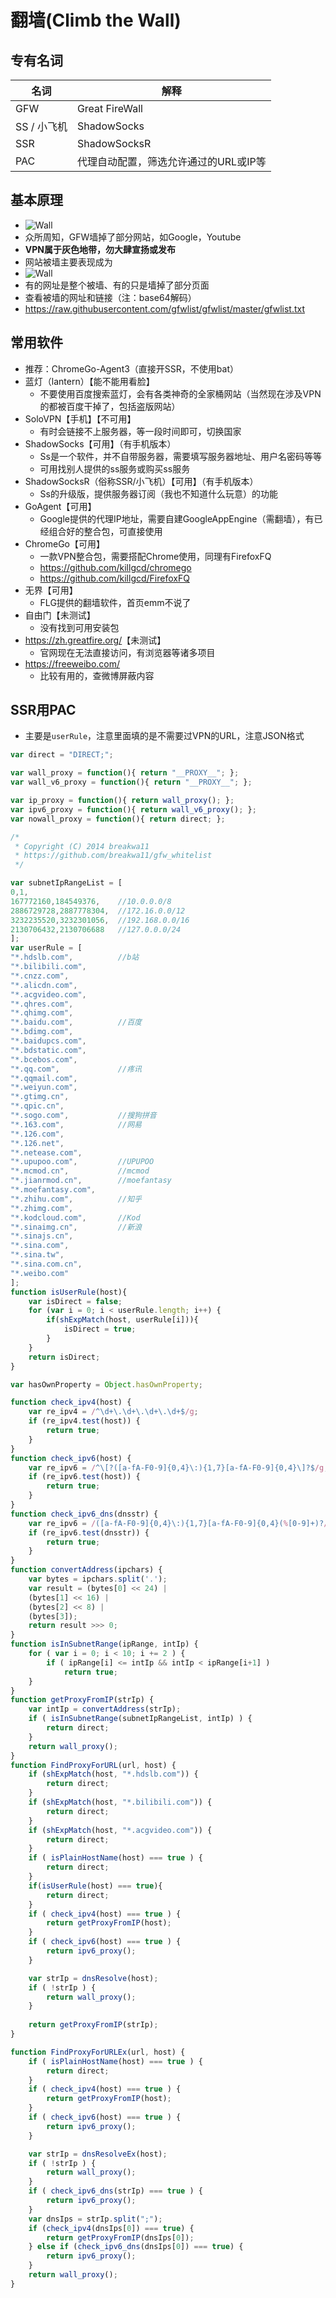 # 翻墙(Climb the Wall)
## 专有名词

| 名词        | 解释                                  |
| ----------- | ------------------------------------- |
| GFW         | Great FireWall                        |
| SS / 小飞机 | ShadowSocks                           |
| SSR         | ShadowSocksR                          |
| PAC         | 代理自动配置，筛选允许通过的URL或IP等 |

## 基本原理
* ![Wall](../img/knowledge/wall.png)
* 众所周知，GFW墙掉了部分网站，如Google，Youtube
* **VPN属于灰色地带，勿大肆宣扬或发布**
* 网站被墙主要表现成为
* ![Wall](../img/knowledge/block.png)
* 有的网址是整个被墙、有的只是墙掉了部分页面
* 查看被墙的网址和链接（注：base64解码）
* <https://raw.githubusercontent.com/gfwlist/gfwlist/master/gfwlist.txt> 

## 常用软件
* 推荐：ChromeGo-Agent3（直接开SSR，不使用bat）
* 蓝灯（lantern）【能不能用看脸】
    * 不要使用百度搜索蓝灯，会有各类神奇的全家桶网站（当然现在涉及VPN的都被百度干掉了，包括盗版网站）
* SoloVPN【手机】【不可用】
    * 有时会链接不上服务器，等一段时间即可，切换国家
* ShadowSocks【可用】（有手机版本）
    * Ss是一个软件，并不自带服务器，需要填写服务器地址、用户名密码等等
    * 可用找别人提供的ss服务或购买ss服务
* ShadowSocksR（俗称SSR/小飞机）【可用】（有手机版本）
    * Ss的升级版，提供服务器订阅（我也不知道什么玩意）的功能
* GoAgent【可用】
    * Google提供的代理IP地址，需要自建GoogleAppEngine（需翻墙），有已经组合好的整合包，可直接使用
* ChromeGo【可用】
    * 一款VPN整合包，需要搭配Chrome使用，同理有FirefoxFQ
    * <https://github.com/killgcd/chromego>
    * <https://github.com/killgcd/FirefoxFQ> 
* 无界【可用】
    * FLG提供的翻墙软件，首页emm不说了
* 自由门【未测试】
    * 没有找到可用安装包
* <https://zh.greatfire.org/>【未测试】
    * 官网现在无法直接访问，有浏览器等诸多项目
* <https://freeweibo.com/> 
    * 比较有用的，查微博屏蔽内容

## SSR用PAC
* 主要是`userRule`，注意里面填的是不需要过VPN的URL，注意JSON格式

```js
var direct = "DIRECT;";

var wall_proxy = function(){ return "__PROXY__"; };
var wall_v6_proxy = function(){ return "__PROXY__"; };

var ip_proxy = function(){ return wall_proxy(); };
var ipv6_proxy = function(){ return wall_v6_proxy(); };
var nowall_proxy = function(){ return direct; };

/*
 * Copyright (C) 2014 breakwa11
 * https://github.com/breakwa11/gfw_whitelist
 */

var subnetIpRangeList = [
0,1,
167772160,184549376,	//10.0.0.0/8
2886729728,2887778304,	//172.16.0.0/12
3232235520,3232301056,	//192.168.0.0/16
2130706432,2130706688	//127.0.0.0/24
];
var userRule = [
"*.hdslb.com",          //b站
"*.bilibili.com",
"*.cnzz.com",
"*.alicdn.com",
"*.acgvideo.com",
"*.qhres.com",
"*.qhimg.com",
"*.baidu.com",          //百度
"*.bdimg.com",
"*.baidupcs.com",
"*.bdstatic.com",
"*.bcebos.com",
"*.qq.com",             //疼讯
"*.qqmail.com",
"*.weiyun.com",
"*.gtimg.cn",
"*.qpic.cn",
"*.sogo.com",           //搜狗拼音
"*.163.com",            //网易
"*.126.com",
"*.126.net",
"*.netease.com",
"*.upupoo.com",         //UPUPOO
"*.mcmod.cn",           //mcmod
"*.jianrmod.cn",        //moefantasy
"*.moefantasy.com",
"*.zhihu.com",          //知乎
"*.zhimg.com",
"*.kodcloud.com",       //Kod
"*.sinaimg.cn",			//新浪
"*.sinajs.cn",
"*.sina.com",
"*.sina.tw",
"*.sina.com.cn",
"*.weibo.com"
];
function isUserRule(host){
	var isDirect = false;
	for (var i = 0; i < userRule.length; i++) {
		if(shExpMatch(host, userRule[i])){
			isDirect = true;
		}
	}
	return isDirect;
}

var hasOwnProperty = Object.hasOwnProperty;

function check_ipv4(host) {
	var re_ipv4 = /^\d+\.\d+\.\d+\.\d+$/g;
	if (re_ipv4.test(host)) {
		return true;
	}
}
function check_ipv6(host) {
	var re_ipv6 = /^\[?([a-fA-F0-9]{0,4}\:){1,7}[a-fA-F0-9]{0,4}\]?$/g;
	if (re_ipv6.test(host)) {
		return true;
	}
}
function check_ipv6_dns(dnsstr) {
	var re_ipv6 = /([a-fA-F0-9]{0,4}\:){1,7}[a-fA-F0-9]{0,4}(%[0-9]+)?/g;
	if (re_ipv6.test(dnsstr)) {
		return true;
	}
}
function convertAddress(ipchars) {
	var bytes = ipchars.split('.');
	var result = (bytes[0] << 24) |
	(bytes[1] << 16) |
	(bytes[2] << 8) |
	(bytes[3]);
	return result >>> 0;
}
function isInSubnetRange(ipRange, intIp) {
	for ( var i = 0; i < 10; i += 2 ) {
		if ( ipRange[i] <= intIp && intIp < ipRange[i+1] )
			return true;
	}
}
function getProxyFromIP(strIp) {
	var intIp = convertAddress(strIp);
	if ( isInSubnetRange(subnetIpRangeList, intIp) ) {
		return direct;
	}
	return wall_proxy();
}
function FindProxyForURL(url, host) {
	if (shExpMatch(host, "*.hdslb.com")) {
        return direct;
    }
	if (shExpMatch(host, "*.bilibili.com")) {
        return direct;
    }
	if (shExpMatch(host, "*.acgvideo.com")) {
        return direct;
    }
	if ( isPlainHostName(host) === true ) {
		return direct;
	}
	if(isUserRule(host) === true){
		return direct;
	}
	if ( check_ipv4(host) === true ) {
		return getProxyFromIP(host);
	}
	if ( check_ipv6(host) === true ) {
		return ipv6_proxy();
	}

	var strIp = dnsResolve(host);
	if ( !strIp ) {
		return wall_proxy();
	}
	
	return getProxyFromIP(strIp);
}

function FindProxyForURLEx(url, host) {
	if ( isPlainHostName(host) === true ) {
		return direct;
	}
	if ( check_ipv4(host) === true ) {
		return getProxyFromIP(host);
	}
	if ( check_ipv6(host) === true ) {
		return ipv6_proxy();
	}

	var strIp = dnsResolveEx(host);
	if ( !strIp ) {
		return wall_proxy();
	}
	if ( check_ipv6_dns(strIp) === true ) {
		return ipv6_proxy();
	}
	var dnsIps = strIp.split(";");
	if (check_ipv4(dnsIps[0]) === true) {
		return getProxyFromIP(dnsIps[0]);
	} else if (check_ipv6_dns(dnsIps[0]) === true) {
		return ipv6_proxy();
	}
	return wall_proxy();
}
```







